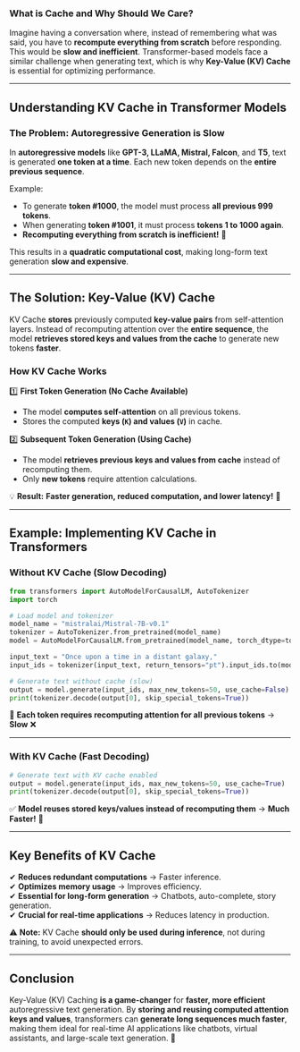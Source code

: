 ### **What is Cache and Why Should We Care?**  

Imagine having a conversation where, instead of remembering what was said, you have to **recompute everything from scratch** before responding. This would be **slow and inefficient**. Transformer-based models face a similar challenge when generating text, which is why **Key-Value (KV) Cache** is essential for optimizing performance.

---

## **Understanding KV Cache in Transformer Models**  
### **The Problem: Autoregressive Generation is Slow**  
In **autoregressive models** like **GPT-3, LLaMA, Mistral, Falcon**, and **T5**, text is generated **one token at a time**. Each new token depends on the **entire previous sequence**.  

Example:  
- To generate **token #1000**, the model must process **all previous 999 tokens**.
- When generating **token #1001**, it must process **tokens 1 to 1000 again**.  
- **Recomputing everything from scratch is inefficient!** 🚨  

This results in a **quadratic computational cost**, making long-form text generation **slow and expensive**.

---

## **The Solution: Key-Value (KV) Cache**  
KV Cache **stores** previously computed **key-value pairs** from self-attention layers. Instead of recomputing attention over the **entire sequence**, the model **retrieves stored keys and values from the cache** to generate new tokens **faster**.

### **How KV Cache Works**  
1️⃣ **First Token Generation (No Cache Available)**  
- The model **computes self-attention** on all previous tokens.  
- Stores the computed **keys (`K`) and values (`V`)** in cache.  

2️⃣ **Subsequent Token Generation (Using Cache)**  
- The model **retrieves previous keys and values from cache** instead of recomputing them.  
- Only **new tokens** require attention calculations.  

💡 **Result:** **Faster generation, reduced computation, and lower latency!** 🚀  

---

## **Example: Implementing KV Cache in Transformers**  

### **Without KV Cache (Slow Decoding)**  
```python
from transformers import AutoModelForCausalLM, AutoTokenizer
import torch

# Load model and tokenizer
model_name = "mistralai/Mistral-7B-v0.1"
tokenizer = AutoTokenizer.from_pretrained(model_name)
model = AutoModelForCausalLM.from_pretrained(model_name, torch_dtype=torch.float16, device_map="auto")

input_text = "Once upon a time in a distant galaxy,"
input_ids = tokenizer(input_text, return_tensors="pt").input_ids.to(model.device)

# Generate text without cache (slow)
output = model.generate(input_ids, max_new_tokens=50, use_cache=False)
print(tokenizer.decode(output[0], skip_special_tokens=True))
```
🔴 **Each token requires recomputing attention for all previous tokens** → **Slow** ❌  

---

### **With KV Cache (Fast Decoding)**
```python
# Generate text with KV cache enabled
output = model.generate(input_ids, max_new_tokens=50, use_cache=True)
print(tokenizer.decode(output[0], skip_special_tokens=True))
```
✅ **Model reuses stored keys/values instead of recomputing them** → **Much Faster!** 🚀  

---

## **Key Benefits of KV Cache**  
✔ **Reduces redundant computations** → Faster inference.  
✔ **Optimizes memory usage** → Improves efficiency.  
✔ **Essential for long-form generation** → Chatbots, auto-complete, story generation.  
✔ **Crucial for real-time applications** → Reduces latency in production.  

⚠ **Note:** KV Cache **should only be used during inference**, not during training, to avoid unexpected errors.  

---

## **Conclusion**  
Key-Value (KV) Caching **is a game-changer** for **faster, more efficient** autoregressive text generation. By **storing and reusing computed attention keys and values**, transformers can **generate long sequences much faster**, making them ideal for real-time AI applications like chatbots, virtual assistants, and large-scale text generation. 🚀
